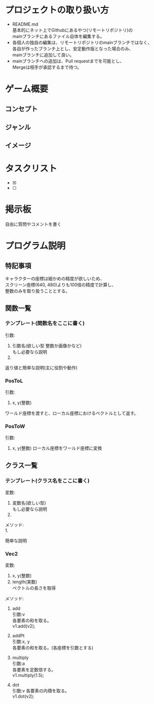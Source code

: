 # プロジェクトの取り扱い方
- README.md  
基本的にネット上でGithubにあるやつ(リモートリポジトリ)の  
mainブランチにあるファイル自体を編集する。  
- 各個人の独自の編集は、リモートリポジトリのmainブランチではなく、  
各自が作ったブランチ上とし、安定動作版となった場合のみ、  
mainブランチに追加して良い。
- mainブランチへの追加は、Pull requestまでを可能とし、  
Mergeは相手が承認するまで待つ。

# ゲーム概要  
## コンセプト
## ジャンル
## イメージ


# タスクリスト
- [x]  
- [ ]  

# 掲示板
自由に質問やコメントを書く

# プログラム説明
## 特記事項
キャラクターの座標は細かめの精度が欲しいため、  
スクリーン座標(640, 480)よりも100倍の精度で計算し、  
整数のみを取り扱うこととする。

## 関数一覧
### テンプレート(関数名をここに書く)
引数:
1. 引数名(欲しい型 整数か画像かなど)  
もし必要なら説明
2.  

返り値と簡単な説明(主に役割や動作)

### PosToL
引数:  
1. x, y(整数)

ワールド座標を渡すと、ローカル座標におけるベクトルとして返す。

### PosToW
引数:  
1. x, y(整数)
ローカル座標をワールド座標に変換


## クラス一覧
### テンプレート(クラス名をここに書く)
変数:
1. 変数名(欲しい型)  
もし必要なら説明
2.  

メソッド:  
1. 

簡単な説明

### Vec2
変数:
1. x, y(整数)
2. length(実数)  
ベクトルの長さを取得

メソッド:
1. add  
引数:v  
各要素の和を取る。  
v1.add(v2);

2. addPt  
引数:x, y  
各要素の和を取る。(各座標を引数とする)  

3. multiply  
引数:a   
各要素を定数倍する。  
v1.multiply(1.5);

4. dot  
引数:v
各要素の内積を取る。  
v1.dot(v2);
